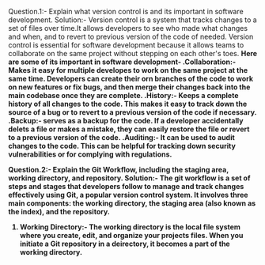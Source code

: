 Question.1:- Explain what version control is and its important in software development.
Solution:- Version control is a system that tracks changes to a set of files over time.It allows developers to see who made what changes and when, and to revert to previous version of the code of needed. Version control is essential for software development because it allows teams to collaborate on the same project without stepping on each other's toes.
<b> Here are some of its important in software development-<b>
.Collaboration:- Makes it easy for multiple developes to work on the same project at the same time. Developers can create their orn branches of the code to work on new features or fix bugs, and then merge their changes back into the main codebase once they are complete.
.History:- Keeps a complete history of all changes to the code. This makes it easy to track down the source of a bug or to revert to a previous version of the code if necessary.
.Backup:- serves as a backup for the code. If a developer accidentally delets a file or makes a mistake, they can easily restore the file or revert to a previous version of the code.
.Auditing:- It can be used to audit changes to the code. This can be helpful for tracking down security vulnerabilities or for complying with regulations.

Question.2:- Explain the Git Workflow, including the staging area, working directory, and repository.
Solution:-  The git workflow is a set of steps and stages that developers follow to manage and track changes effectively using Git, a popular version control system. It involves three main components: the working directory, the staging area (also known as the index), and the repository.

1. Working Directory:- The working directory is the local file system where you create, edit, and organize your projects files. When you initiate a Git repository in a deirectory, it becomes a part of the working directory.
